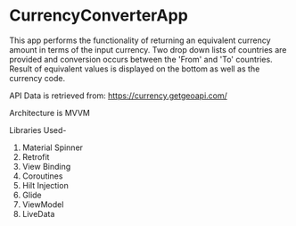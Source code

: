 # CurrencyConverterApp

This app performs the functionality of returning an equivalent currency amount in terms of the input currency. 
Two drop down lists of countries are provided and conversion occurs between the 'From' and 'To' countries. Result of equivalent values is displayed on the bottom as well as the currency code.

API Data is retrieved from: https://currency.getgeoapi.com/

Architecture is MVVM

Libraries Used-
1) Material Spinner
2) Retrofit
3) View Binding
4) Coroutines
5) Hilt Injection
6) Glide
7) ViewModel
8) LiveData
